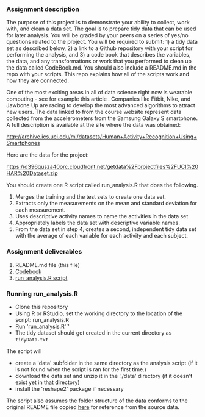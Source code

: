 ### Assignment description

The purpose of this project is to demonstrate your ability to collect, work with, and clean a data set. The goal is to prepare tidy data that can be used for later analysis. You will be graded by your peers on a series of yes/no questions related to the project. You will be required to submit: 1) a tidy data set as described below, 2) a link to a Github repository with your script for performing the analysis, and 3) a code book that describes the variables, the data, and any transformations or work that you performed to clean up the data called CodeBook.md. You should also include a README.md in the repo with your scripts. This repo explains how all of the scripts work and how they are connected. 

One of the most exciting areas in all of data science right now is wearable computing - see for example this article . Companies like Fitbit, Nike, and Jawbone Up are racing to develop the most advanced algorithms to attract new users. The data linked to from the course website represent data collected from the accelerometers from the Samsung Galaxy S smartphone. A full description is available at the site where the data was obtained:

http://archive.ics.uci.edu/ml/datasets/Human+Activity+Recognition+Using+Smartphones

Here are the data for the project:

https://d396qusza40orc.cloudfront.net/getdata%2Fprojectfiles%2FUCI%20HAR%20Dataset.zip

You should create one R script called run_analysis.R that does the following. 

1.   Merges the training and the test sets to create one data set.
2.   Extracts only the measurements on the mean and standard deviation for each measurement. 
3.   Uses descriptive activity names to name the activities in the data set
4.   Appropriately labels the data set with descriptive variable names. 
5.   From the data set in step 4, creates a second, independent tidy data set with the average of each variable for each activity and each subject.

### Assignment deliverables

1. README.md file (this file) 
2. [Codebook](CodeBook.md)
3. [run_analysis.R script](run_analysis.R)

### Running run_analysis.R

- Clone this repository
- Using R or RStudio,  set the working directory to the location of the script: run_analysis.R
- Run 'run_analysis.R'`'
- The tidy dataset should get created in the current directory as `tidyData.txt`

The script will 
* create a 'data' subfolder in the same directory as the analysis script (if it is not found when the script is ran for the first time.)
* download the data set and unzip it in the './data' directory (if it doesn't exist yet in that directory)
* install the 'reshape2' package if necessary

The script also assumes the folder structure of the data conforms to the original README file copied [here](README-source.txt) for reference from the source data.


